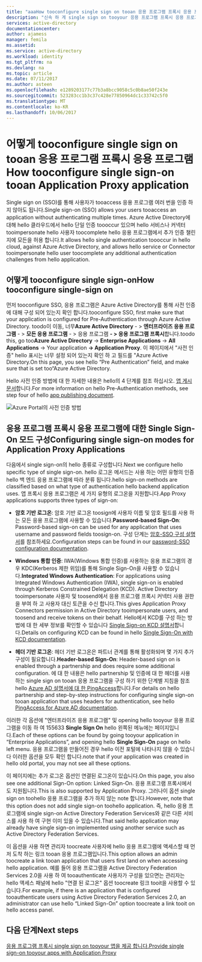 ```yaml
---
title: "aaaHow tooconfigure single sign on tooan 응용 프로그램 프록시 응용 프로그램 | Microsoft Docs"
description: "신속 하 게 single sign on tooyour 응용 프로그램 프록시 응용 프로그램을 구성 하는 방법"
services: active-directory
documentationcenter: 
author: ajamess
manager: femila
ms.assetid: 
ms.service: active-directory
ms.workload: identity
ms.tgt_pltfrm: na
ms.devlang: na
ms.topic: article
ms.date: 07/11/2017
ms.author: asteen
ms.openlocfilehash: e1289203177c77b3a8bcc9058c5c0b8ae50f243e
ms.sourcegitcommit: 523283cc1b3c37c428e77850964dc1c33742c5f0
ms.translationtype: MT
ms.contentlocale: ko-KR
ms.lasthandoff: 10/06/2017
---
```

# <a name="how-tooconfigure-single-sign-on-tooan-application-proxy-application"></a><span data-ttu-id="0be45-103">어떻게 tooconfigure single sign on tooan 응용 프로그램 프록시 응용 프로그램</span><span class="sxs-lookup"><span data-stu-id="0be45-103">How tooconfigure single sign-on tooan Application Proxy application</span></span>

<span data-ttu-id="0be45-104">Single sign on (SSO)를 통해 사용자가 tooaccess 응용 프로그램 여러 번을 인증 하지 않아도 됩니다.</span><span class="sxs-lookup"><span data-stu-id="0be45-104">Single sign-on (SSO) allows your users tooaccess an application without authenticating multiple times.</span></span> <span data-ttu-id="0be45-105">Azure Active Directory에 대해 hello 클라우드에서 hello 단일 인증 toooccur 있으며 hello 서비스나 커넥터 tooimpersonate hello 사용자 toocomplete hello 응용 프로그램에서 추가 인증 챌린지에 모든을 허용 합니다.</span><span class="sxs-lookup"><span data-stu-id="0be45-105">It allows hello single authentication toooccur in hello cloud, against Azure Active Directory, and allows hello service or Connector tooimpersonate hello user toocomplete any additional authentication challenges from hello application.</span></span>

## <a name="how-tooconfigure-single-sign-on"></a><span data-ttu-id="0be45-106">어떻게 tooconfigure single sign-on</span><span class="sxs-lookup"><span data-stu-id="0be45-106">How tooconfigure single-sign on</span></span>
<span data-ttu-id="0be45-107">먼저 tooconfigure SSO, 응용 프로그램은 Azure Active Directory를 통해 사전 인증에 대해 구성 되어 있는지 확인 합니다.</span><span class="sxs-lookup"><span data-stu-id="0be45-107">tooconfigure SSO, first make sure that your application is configured for Pre-Authentication through Azure Active Directory.</span></span> <span data-ttu-id="0be45-108">toodo이 이동, 너무**Azure Active Directory**  - &gt; **엔터프라이즈 응용 프로그램**  - &gt; **모든 응용 프로그램**  - &gt; 응용 프로그램  **- &gt; 응용 프로그램 프록시**합니다.</span><span class="sxs-lookup"><span data-stu-id="0be45-108">toodo this, go too**Azure Active Directory** -&gt; **Enterprise Applications** -&gt; **All Applications** -&gt; Your application **-&gt; Application Proxy**.</span></span> <span data-ttu-id="0be45-109">이 페이지에서 "사전 인증" hello 표시는 너무 설정 되어 있는지 확인 하 고 필드를 "Azure Active Directory.</span><span class="sxs-lookup"><span data-stu-id="0be45-109">On this page, you see hello “Pre Authentication” field, and make sure that is set too“Azure Active Directory.</span></span> 

<span data-ttu-id="0be45-110">Hello 사전 인증 방법에 대 한 자세한 내용은 hello의 4 단계를 참조 하십시오. [앱 게시 문서](https://docs.microsoft.com/azure/active-directory/application-proxy-publish-azure-portal)합니다.</span><span class="sxs-lookup"><span data-stu-id="0be45-110">For more information on hello Pre-Authentication methods, see step four of hello [app publishing document](https://docs.microsoft.com/azure/active-directory/application-proxy-publish-azure-portal).</span></span>

   ![Azure Portal의 사전 인증 방법](./media/application-proxy-config-sso-how-to/app-proxy.png)

## <a name="configuring-single-sign-on-modes-for-application-proxy-applications"></a><span data-ttu-id="0be45-112">응용 프로그램 프록시 응용 프로그램에 대한 Single Sign-On 모드 구성</span><span class="sxs-lookup"><span data-stu-id="0be45-112">Configuring single sign-on modes for Application Proxy Applications</span></span>
<span data-ttu-id="0be45-113">다음에서 single sign-on의 hello 종류로 구성합니다.</span><span class="sxs-lookup"><span data-stu-id="0be45-113">Next we configure hello specific type of single sign-on.</span></span> <span data-ttu-id="0be45-114">hello 로그온 메서드는 사용 하는 어떤 유형의 인증 hello 백 엔드 응용 프로그램에 따라 분류 됩니다.</span><span class="sxs-lookup"><span data-stu-id="0be45-114">hello sign-on methods are classified based on what type of authentication hello backend application uses.</span></span> <span data-ttu-id="0be45-115">앱 프록시 응용 프로그램은 세 가지 유형의 로그온을 지원합니다.</span><span class="sxs-lookup"><span data-stu-id="0be45-115">App Proxy applications supports three types of sign-on:</span></span>

-   <span data-ttu-id="0be45-116">**암호 기반 로그온**: 암호 기반 로그온 toosign에 사용자 이름 및 암호 필드를 사용 하는 모든 응용 프로그램에 사용할 수 있습니다.</span><span class="sxs-lookup"><span data-stu-id="0be45-116">**Password-based Sign-On**: Password-based sign-on can be used for any application that uses username and password fields toosign-on.</span></span> <span data-ttu-id="0be45-117">구성 단계는 [암호-SSO 구성 설명서](https://docs.microsoft.com/azure/active-directory/active-directory-enterprise-apps-whats-new-azure-portal#bring-your-own-password-sso-applications)를 참조하세요.</span><span class="sxs-lookup"><span data-stu-id="0be45-117">Configuration steps can be found in our [password-SSO configuration documentation](https://docs.microsoft.com/azure/active-directory/active-directory-enterprise-apps-whats-new-azure-portal#bring-your-own-password-sso-applications).</span></span>

-   <span data-ttu-id="0be45-118">**Windows 통합 인증**: IWA(Windows 통합 인증)를 사용하는 응용 프로그램의 경우 KDC(Kerberos 제한 위임)를 통해 Single Sign-On을 사용할 수 있습니다.</span><span class="sxs-lookup"><span data-stu-id="0be45-118">**Integrated Windows Authentication**: For applications using Integrated Windows Authentication (IWA), single sign-on is enabled through Kerberos Constrained Delegation (KCD).</span></span> <span data-ttu-id="0be45-119">Active Directory tooimpersonate 사용자 및 toosend에서 응용 프로그램 프록시 커넥터 사용 권한을 부여 하 고 사용자 대신 토큰을 수신 합니다.</span><span class="sxs-lookup"><span data-stu-id="0be45-119">This gives Application Proxy Connectors permission in Active Directory tooimpersonate users, and toosend and receive tokens on their behalf.</span></span> <span data-ttu-id="0be45-120">Hello에서 KCD를 구성 하는 방법에 대 한 세부 정보를 확인할 수 있습니다 [Single Sign-on KCD 설명서](https://docs.microsoft.com/azure/active-directory/active-directory-application-proxy-sso-using-kcd)합니다.</span><span class="sxs-lookup"><span data-stu-id="0be45-120">Details on configuring KCD can be found in hello [Single Sign-On with KCD documentation](https://docs.microsoft.com/azure/active-directory/active-directory-application-proxy-sso-using-kcd).</span></span>

-   <span data-ttu-id="0be45-121">**헤더 기반 로그온**: 헤더 기반 로그온은 파트너 관계를 통해 활성화되며 몇 가지 추가 구성이 필요합니다.</span><span class="sxs-lookup"><span data-stu-id="0be45-121">**Header-based Sign-On**: Header-based sign on is enabled through a partnership and does require some additional configuration.</span></span> <span data-ttu-id="0be45-122">에 대 한 내용은 hello partnership 및 인증에 대 한 헤더를 사용 하는 single sign on tooan 응용 프로그램을 구성 하기 위한 단계별 지침을 참조 hello [Azure AD 설명서에 대 한 PingAccess](https://docs.microsoft.com/azure/active-directory/application-proxy-ping-access)합니다.</span><span class="sxs-lookup"><span data-stu-id="0be45-122">For details on hello partnership and step-by-step instructions for configuring single sign-on tooan application that uses headers for authentication, see hello [PingAccess for Azure AD documentation](https://docs.microsoft.com/azure/active-directory/application-proxy-ping-access).</span></span>

<span data-ttu-id="0be45-123">이러한 각 옵션에 "엔터프라이즈 응용 프로그램" 및 opening hello tooyour 응용 프로그램을 이동 하 여 155633 **Single Sign On** hello 왼쪽된 메뉴에는 페이지입니다.</span><span class="sxs-lookup"><span data-stu-id="0be45-123">Each of these options can be found by going tooyour application in “Enterprise Applications”, and opening hello **Single Sign-On** page on hello left menu.</span></span> <span data-ttu-id="0be45-124">응용 프로그램을 만들어진 경우 hello 이전 포털에 나타나지 않을 수 있습니다 이러한 옵션을 모두 확인 합니다.</span><span class="sxs-lookup"><span data-stu-id="0be45-124">note that if your application was created in hello old portal, you may not see all these options.</span></span>

<span data-ttu-id="0be45-125">이 페이지에는 추가 로그온 옵션인 연결된 로그온이 있습니다.</span><span class="sxs-lookup"><span data-stu-id="0be45-125">On this page, you also see one additional Sign-On option: Linked Sign-On.</span></span> <span data-ttu-id="0be45-126">응용 프로그램 프록시에서도 지원됩니다.</span><span class="sxs-lookup"><span data-stu-id="0be45-126">This is also supported by Application Proxy.</span></span> <span data-ttu-id="0be45-127">그러나이 옵션 single sign on toohello 응용 프로그램을 추가 하지 않는 note 합니다.</span><span class="sxs-lookup"><span data-stu-id="0be45-127">However, note that this option does not add single sign-on toohello application.</span></span> <span data-ttu-id="0be45-128">즉, hello 응용 프로그램에 single sign-on Active Directory Federation Services와 같은 다른 서비스를 사용 하 여 구현 이미 있을 수 있습니다.</span><span class="sxs-lookup"><span data-stu-id="0be45-128">That said hello application may already have single sign-on implemented using another service such as Active Directory Federation Services.</span></span> 

<span data-ttu-id="0be45-129">이 옵션을 사용 하면 관리자 toocreate 사용자에 hello 응용 프로그램에 액세스할 때 먼저 도착 하는 링크 tooan 응용 프로그램입니다.</span><span class="sxs-lookup"><span data-stu-id="0be45-129">This option allows an admin toocreate a link tooan application that users first land on when accessing hello application.</span></span> <span data-ttu-id="0be45-130">예를 들어 응용 프로그램을 Active Directory Federation Services 2.0을 사용 하 여 tooauthenticate 사용자가 구성을 있으면는 관리자는 hello 액세스 패널에 hello "연결 된 로그온" 옵션 toocreate 링크 tooit을 사용할 수 있습니다.</span><span class="sxs-lookup"><span data-stu-id="0be45-130">For example, if there is an application that is configured tooauthenticate users using Active Directory Federation Services 2.0, an administrator can use hello “Linked Sign-On” option toocreate a link tooit on hello access panel.</span></span>

## <a name="next-steps"></a><span data-ttu-id="0be45-131">다음 단계</span><span class="sxs-lookup"><span data-stu-id="0be45-131">Next steps</span></span>
[<span data-ttu-id="0be45-132">응용 프로그램 프록시 single sign on tooyour 앱을 제공 합니다.</span><span class="sxs-lookup"><span data-stu-id="0be45-132">Provide single sign-on tooyour apps with Application Proxy</span></span>](active-directory-application-proxy-sso-using-kcd.md)
